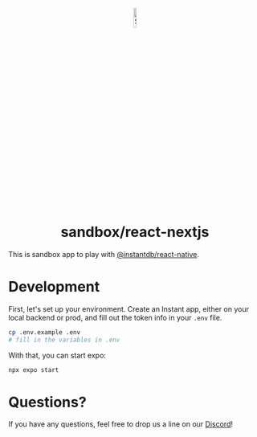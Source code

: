 <p align="center">
  <a href="#">
    <img alt="Shows the Instant logo" src="https://instantdb.com/img/icon/android-chrome-512x512.png" width="10%">
  </a>
  <h1 align="center">sandbox/react-nextjs</h1>
</p>

This is sandbox app to play with [@instantdb/react-native](../../packages/react-native/). 


# Development

First, let's set up your environment. Create an Instant app, either on your local backend or prod, and fill out the token info in your `.env` file.

```bash 
cp .env.example .env
# fill in the variables in .env
```

With that, you can start expo:

```bash
npx expo start
```

# Questions?

If you have any questions, feel free to drop us a line on our [Discord](https://discord.com/invite/VU53p7uQcE)!
